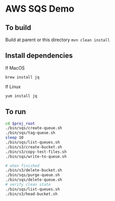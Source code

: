 # AWS SQS Demo

## To build

Build at parent or this directory
`mvn clean install`

## Install dependencies
If MacOS
```
brew install jq
```
If Linux
```bash
yum install jq
```

## To run

```bash
cd $proj_root
./bin/sqs/create-queue.sh
./bin/sqs/tag-queue.sh
sleep 10
./bin/sqs/list-queues.sh
./bin/s3/create-bucket.sh
./bin/s3/copy-test-files.sh
./bin/sqs/write-to-queue.sh
```

```bash
# when finished
./bin/s3/delete-bucket.sh
./bin/sqs/purge-queue.sh
./bin/sqs/delete-queue.sh
# verify clean state
./bin/sqs/list-queues.sh
./bin/s3/head-bucket.sh
```

